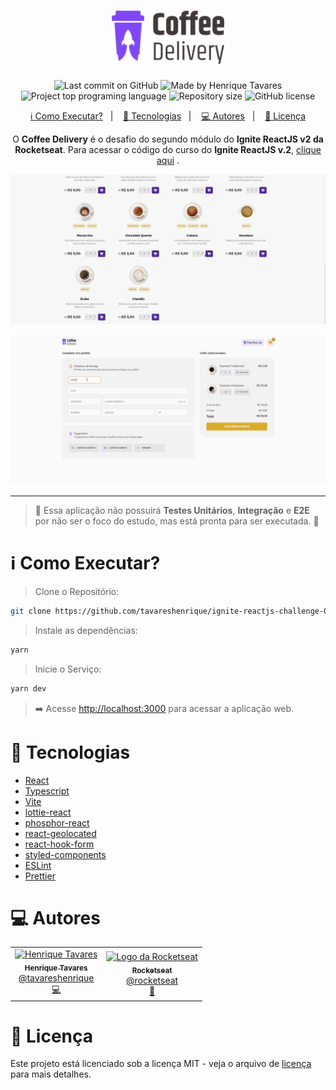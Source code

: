 <h1 align="center">
   <img src="https://raw.githubusercontent.com/tavareshenrique/ignite-reactjs-challenge-02-coffee-delivery/495cc5aa91e78c394a507eb389ca72fb389fb499/src/assets/img/logo.svg" alt="Coffee Delivery" width="180"/>
</h1>

<p align="center">
  <img alt="Last commit on GitHub" src="https://img.shields.io/github/last-commit/tavareshenrique/ignite-reactjs-v2?color=8047f8">
  <img alt="Made by Henrique Tavares" src="https://img.shields.io/badge/made%20by-Henrique Tavares-%20?color=8047f8">
  <img alt="Project top programing language" src="https://img.shields.io/github/languages/top/tavareshenrique/ignite-reactjs-v2?color=5e60ce">
  <img alt="Repository size" src="https://img.shields.io/github/repo-size/tavareshenrique/ignite-reactjs-v2?color=5e60ce">
  <img alt="GitHub license" src="https://img.shields.io/github/license/tavareshenrique/ignite-reactjs-v2?color=5e60ce">
</p>

<p align="center">
  <a href="#information_source-como-executar">ℹ️ Como Executar?</a>&nbsp;&nbsp;&nbsp;|&nbsp;&nbsp;&nbsp;
  <a href="#rocket-tecnologias">🚀 Tecnologias</a>&nbsp;&nbsp;&nbsp;|&nbsp;&nbsp;&nbsp;
  <a href="#computer-autores">💻 Autores</a>&nbsp;&nbsp;&nbsp;|&nbsp;&nbsp;&nbsp;
  <a href="#memo-licença">📝 Licença</a>
</p>

<p align="center">
  O <b>Coffee Delivery</b> é o desafio do segundo módulo do <b>Ignite ReactJS v2 da Rocketseat</b>. Para acessar o código do curso do <b>Ignite ReactJS v.2</b>, <a href="https://github.com/tavareshenrique/ignite-reactjs-v2">clique aqui</a> .
</p>

<p align="center">
  <img src="https://raw.githubusercontent.com/tavareshenrique/ignite-reactjs-challenge-02-coffee-delivery/main/src/assets/preview/Coffee1.gif" width="700"/>
</p>

<p align="center">
  <img src="https://raw.githubusercontent.com/tavareshenrique/ignite-reactjs-challenge-02-coffee-delivery/main/src/assets/preview/Coffee2.gif" width="700"/>
</p>


---

> 🧪 Essa aplicação não possuirá **Testes Unitários**, **Integração** e **E2E** por não ser o foco do estudo, mas está pronta para ser executada. 🧪

# :information_source: Como Executar?

> Clone o Repositório:

```bash
git clone https://github.com/tavareshenrique/ignite-reactjs-challenge-02-coffee-delivery.git
```

> Instale as dependências:

```bash
yarn
```

> Inicie o Serviço:

```bash
yarn dev
```

> ➡️ Acesse [http://localhost:3000](http://localhost:3000) para acessar a aplicação web.


# :rocket: Tecnologias

- [React](https://reactjs.org/)
- [Typescript](https://www.typescriptlang.org/)
- [Vite](https://vitejs.dev/)
- [lottie-react](https://lottiereact.com/)
- [phosphor-react](https://phosphoricons.com/)
- [react-geolocated](https://no23reason.github.io/react-geolocated/)
- [react-hook-form](https://react-hook-form.com/)
- [styled-components](https://styled-components.com/)
- [ESLint](https://eslint.org/)
- [Prettier](https://prettier.io/)


# :computer: Autores

<table>
  <tr>
    <td align="center">
      <a href="http://github.com/tavareshenrique/">
        <img src="https://avatars1.githubusercontent.com/u/27022914?v=4" width="100px;" alt="Henrique Tavares"/>
        <br />
        <sub>
          <b>Henrique Tavares</b>
        </sub>
       </a>
       <br />
       <a href="https://www.linkedin.com/in/tavareshenrique/" title="Linkedin">@tavareshenrique</a>
       <br />
       <a href="https://github.com/tavareshenrique/go-barber-web-ts/commits?author=tavareshenrique" title="Code">💻</a>
    </td>
    <td align="center">
      <a href="http://github.com/rocketseat/">
        <img src="https://avatars.githubusercontent.com/u/28929274?s=200&v=4" width="100px;" alt="Logo da Rocketseat"/>
        <br />
        <sub>
          <b>Rocketseat</b>
        </sub>
       </a>
       <br />
       <a href="http://github.com/rocketseat/" title="Linkedin">@rocketseat</a>
       <br />
       <a href="https://github.com/tavareshenrique/go-barber-web-ts/commits?author=tavareshenrique" title="Education Platform">🚀</a>
    </td>
  </tr>
</table>

# :memo: Licença

Este projeto está licenciado sob a licença MIT - veja o arquivo de [licença](./LICENSE) para mais detalhes.
